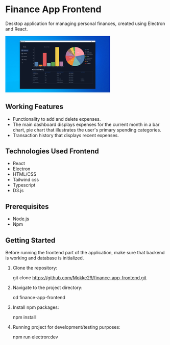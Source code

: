 # Finance App Frontend

Desktop application for managing personal finances, created using Electron and React.

<img src="./public/fa.PNG" style="max-width:65%;margin: 0 auto;">

## Working Features

- Functionality to add and delete expenses.
- The main dashboard displays expenses for the current month in a bar chart, pie chart that illustrates the user's primary spending categories.
- Transaction history that displays recent expenses.

## Technologies Used Frontend

- React
- Electron
- HTML/CSS
- Tailwind css
- Typescript
- D3.js

## Prerequisites

- Node.js
- Npm

## Getting Started

Before running the frontend part of the application, make sure that backend is working and database is initialized.

1. Clone the repository:

   git clone https://github.com/Mokke29/finance-app-frontend.git

2. Navigate to the project directory:

    cd finance-app-frontend

3. Install npm packages:

    npm install

3. Running project for development/testing purposes:

    npm run electron:dev
